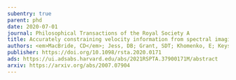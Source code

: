 ```yaml
---
subentry: true
parent: phd
date: 2020-07-01
journal: Philosophical Transactions of the Royal Society A
title: Accurately constraining velocity information from spectral imaging observations using machine learning techniques
authors: <em>MacBride, CD</em>; Jess, DB; Grant, SDT; Khomenko, E; Keys, PH; Stangalini, M
publisher: https://doi.org/10.1098/rsta.2020.0171
ads: https://ui.adsabs.harvard.edu/abs/2021RSPTA.37900171M/abstract
arxiv: https://arxiv.org/abs/2007.07904
---
```

